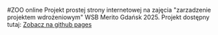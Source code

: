 #ZOO online
Projekt prostej strony internetowej na zajęcia "zarzadzenie projektem wdrożeniowym" WSB Merito Gdańsk 2025.
Projekt dostępny tutaj: [Zobacz na github pages](https://pwkfwsb.github.io/PROJEKTWDROZENIOWY/)
